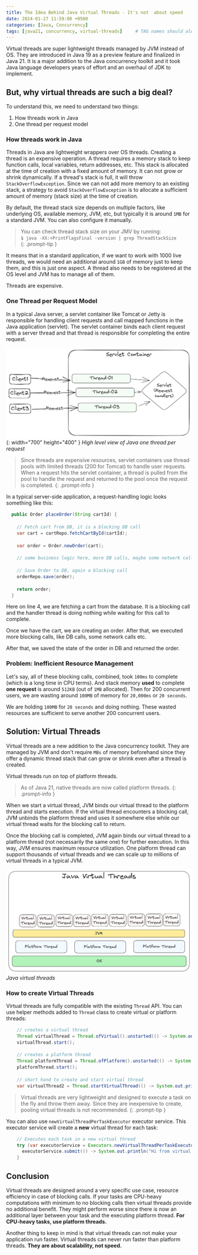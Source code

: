 ```yaml
---
title: The Idea Behind Java Virtual Threads - It's not  about speed
date: 2024-01-27 11:59:00 +0500
categories: [Java, Concurrency]
tags: [java21, concurrency, virtual-threads]     # TAG names should always be lowercase
---
```


Virtual threads are super lightweight threads managed by JVM instead of OS. They are introduced in Java 19 as a preview feature and finalized in Java 21. It is a major addition to the Java concurrency toolkit and it took Java language developers years of effort and an overhaul of JDK to implement.

## But, why virtual threads are such a big deal? 

To understand this, we need to understand two things: 
1. How threads work in Java
2. One thread per request model

### How threads work in Java
Threads in Java are lightweight wrappers over OS threads. Creating a thread is an expensive operation. A thread requires a memory stack to keep function calls, local variables, return addresses, etc. This stack is allocated at the time of creation with a fixed amount of memory. It can not grow or shrink dynamically. If a thread's stack is full, it will throw `StackOverflowException`. Since we can not add more memory to an existing stack, a strategy to avoid `StackOverflowException` is to allocate a sufficient amount of memory (stack size) at the time of creation.

By default, the thread stack size depends on multiple factors, like underlying OS, available memory, JVM, etc, but typically it is around `1MB` for a standard JVM. You can also configure it manually.

> You can check thread stack size on your JMV by running: <br/> 
`$ java -XX:+PrintFlagsFinal -version | grep ThreadStackSize` <br/>
{: .prompt-tip }

It means that in a standard application, if we want to work with 1000 live threads, we would need an additional around `1GB` of memory just to keep them, and this is just one aspect. A thread also needs to be registered at the OS level and JVM has to manage all of them.

Threads are expensive.

### One Thread per Request Model
In a typical Java server, a servlet container like Tomcat or Jetty is responsible for handling client requests and call mapped functions in the Java application (servlet). The servlet container binds each client request with a server thread and that thread is responsible for completing the entire request.

![java-one-thread-per-request-image](/assets/img/post/java-one-thread-per-request.png){: width="700" height="400" }
_High level view of Java one thread per request_

> Since threads are expensive resources, servlet containers use thread pools with limited threads (200 for Tomcat) to handle user requests. When a request hits the servlet container, a thread is pulled from the pool to handle the request and returned to the pool once the request is completed.
{: .prompt-info }

In a typical server-side application, a request-handling logic looks something like this:

```java
  public Order placeOrder(String cartId) {

    // Fetch cart from DB, it is a blocking DB call
    var cart = cartRepo.fetchCartById(cartId);

    var order = Order.newOrder(cart);

    // some business logic here, more DB calls, maybe some network calls

    // Save Order to DB, again a blocking call
    orderRepo.save(order);

    return order;
  }
```

Here on line 4, we are fetching a cart from the database. It is a blocking call and the handler thread is doing nothing while waiting for this call to complete.

Once we have the cart, we are creating an order. After that, we executed more blocking calls, like DB calls, some network calls etc.

After that, we saved the state of the order in DB and returned the order.

### Problem: Inefficient Resource Management
Let's say, all of these blocking calls, combined, took `100ms` to complete (which is a long time in CPU terms). And stack memory **used** to complete **one request** is around `512KB` (out of `1MB` allocated). Then for 200 concurrent users, we are wasting around `100MB` of memory for `20,000ms` or `20 seconds`.

We are holding `100MB` for `20 seconds` and doing nothing. These wasted resources are sufficient to serve another 200 concurrent users.

## Solution: Virtual Threads
Virtual threads are a new addition to the Java concurrency toolkit. They are managed by JVM and don't require `MBs` of memory beforehand since they offer a dynamic thread stack that can grow or shrink even after a thread is created.

Virtual threads run on top of platform threads.
 
> As of Java 21, native threads are now called platform threads.
{: .prompt-info }

When we start a virtual thread, JVM binds our virtual thread to the platform thread and starts execution. If the virtual thread encounters a blocking call, JVM unbinds the platform thread and uses it somewhere else while our virtual thread waits for the blocking call to return.

Once the blocking call is completed, JVM again binds our virtual thread to a platform thread (not necessarily the same one) for further execution. In this way, JVM ensures maximum resource utilization. One platform thread can support thousands of virtual threads and we can scale up to millions of virtual threads in a typical JVM.

![java-virtual-threads](/assets/img/post/java-virtual-threads-01.png)
_Java virtual threads_

### How to create Virtual Threads

Virtual threads are fully compatible with the existing `Thread` API. You can use helper methods added to `Thread` class to create virtual or platform threads:

```java
    // creates a virtual thread
    Thread virtualThread = Thread.ofVirtual().unstarted(() -> System.out.println("Hi from virtual thread"));
    virtualThread.start();

    // creates a platform thread
    Thread platformThread = Thread.ofPlatform().unstarted(() -> System.out.println("Hi from platform thread"));
    platformThread.start();

    // short hand to create and start virtual thread
    var virtualThread2 = Thread.startVirtualThread(() -> System.out.println("Hi from virtual thread"));
```
> Virtual threads are very lightweight and designed to execute a task on the fly and throw them away. Since they are inexpensive to create, pooling virtual threads is not recommended.
{: .prompt-tip }

You can also use `newVirtualThreadPerTaskExecutor` executor service. This executor service will create a **new** virtual thread for each task:

```java
    // Executes each task in a new virtual thread
    try (var executorService = Executors.newVirtualThreadPerTaskExecutor()) {
      executorService.submit(() -> System.out.println("Hi from virtual thread executor service"));
    }
```

## Conclusion

Virtual threads are designed around a very specific use case, resource efficiency in case of blocking calls. If your tasks are CPU-heavy computations with minimum to no blocking calls then virtual threads provide no additional benefit. They might perform worse since there is now an additional layer between your task and the executing platform thread. **For CPU-heavy tasks, use platform threads.**

Another thing to keep in mind is that virtual threads can not make your application run faster. Virtual threads can never run faster than platform threads. **They are about scalability, not speed.**
